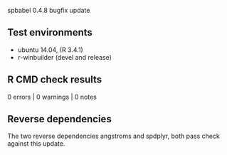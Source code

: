 spbabel 0.4.8 bugfix update

## Test environments

* ubuntu 14.04, (R 3.4.1)
* r-winbuilder (devel and release)

## R CMD check results

0 errors | 0 warnings | 0 notes

## Reverse dependencies

The two reverse dependencies angstroms and spdplyr, both pass check against this update. 

